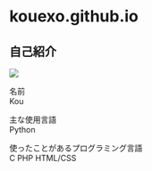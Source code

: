 # kouexo.github.io
## 自己紹介
![](/assets/images/chameleon.png)
<p> 名前 <br>  
Kou
<p>主な使用言語 <br>  
Python
<p>使ったことがあるプログラミング言語 <br>
C PHP HTML/CSS 